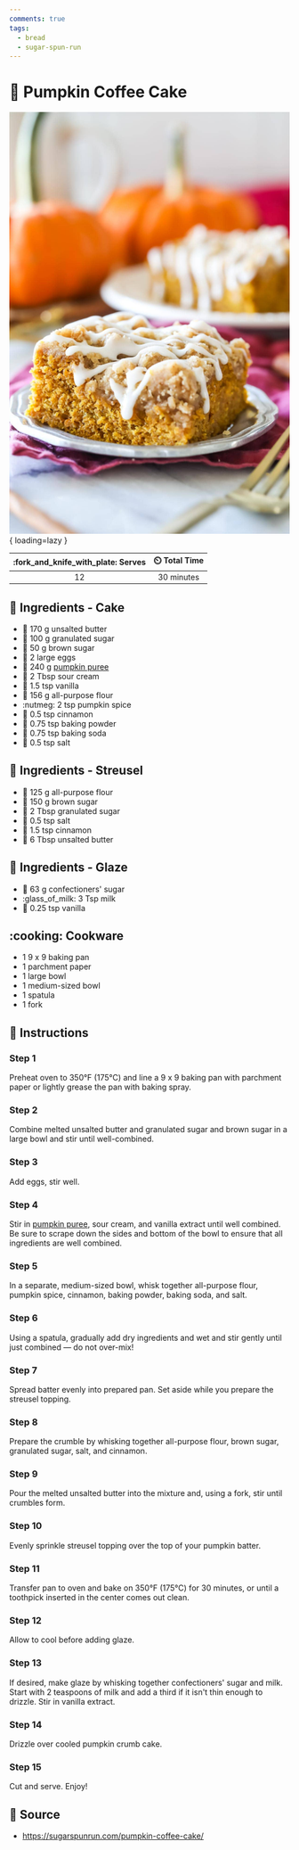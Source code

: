 ```yaml
---
comments: true
tags:
  - bread
  - sugar-spun-run
---
```

# :jack_o_lantern: Pumpkin Coffee Cake

![Pumpkin Coffee Cake][1]{ loading=lazy }

| :fork_and_knife_with_plate: Serves | :timer_clock: Total Time |
|:----------------------------------:|:-----------------------: |
| 12 | 30 minutes |

## :salt: Ingredients - Cake

- :butter: 170 g unsalted butter
- :candy: 100 g granulated sugar
- :maple_leaf: 50 g brown sugar
- :egg: 2 large eggs
- :jack_o_lantern: 240 g [pumpkin puree][2]
- :rice: 2 Tbsp sour cream
- :icecream: 1.5 tsp vanilla
- :ear_of_rice: 156 g all-purpose flour
- :nutmeg: 2 tsp pumpkin spice
- :custard: 0.5 tsp cinnamon
- :dash: 0.75 tsp baking powder
- :cup_with_straw: 0.75 tsp baking soda
- :salt: 0.5 tsp salt

## :salt: Ingredients - Streusel

- :ear_of_rice: 125 g all-purpose flour
- :maple_leaf: 150 g brown sugar
- :candy: 2 Tbsp granulated sugar
- :salt: 0.5 tsp salt
- :custard: 1.5 tsp cinnamon
- :butter: 6 Tbsp unsalted butter

## :salt: Ingredients - Glaze

- :candy: 63 g confectioners' sugar
- :glass_of_milk: 3 Tsp milk
- :icecream: 0.25 tsp vanilla

## :cooking: Cookware

- 1 9 x 9 baking pan
- 1 parchment paper
- 1 large bowl
- 1 medium-sized bowl
- 1 spatula
- 1 fork

## :pencil: Instructions

### Step 1

Preheat oven to 350°F (175°C) and line a 9 x 9 baking pan with parchment paper or lightly grease the pan with baking
spray.

### Step 2

Combine melted unsalted butter and granulated sugar and brown sugar in a large bowl and stir until well-combined.

### Step 3

Add eggs, stir well.

### Step 4

Stir in [pumpkin puree][2], sour cream, and vanilla extract until well combined. Be sure to scrape down the sides and
bottom of the bowl to ensure that all ingredients are well combined.

### Step 5

In a separate, medium-sized bowl, whisk together all-purpose flour, pumpkin spice, cinnamon, baking powder, baking soda,
and salt.

### Step 6

Using a spatula, gradually add dry ingredients and wet and stir gently until just combined — do not over-mix!

### Step 7

Spread batter evenly into prepared pan. Set aside while you prepare the streusel topping.

### Step 8

Prepare the crumble by whisking together all-purpose flour, brown sugar, granulated sugar, salt, and cinnamon.

### Step 9

Pour the melted unsalted butter into the mixture and, using a fork, stir until crumbles form.

### Step 10

Evenly sprinkle streusel topping over the top of your pumpkin batter.

### Step 11

Transfer pan to oven and bake on 350°F (175°C) for 30 minutes, or until a toothpick inserted in the center comes out
clean.

### Step 12

Allow to cool before adding glaze.

### Step 13

If desired, make glaze by whisking together confectioners' sugar and milk. Start with 2 teaspoons of milk and add a
third if it isn't thin enough to drizzle. Stir in vanilla extract.

### Step 14

Drizzle over cooled pumpkin crumb cake.

### Step 15

Cut and serve. Enjoy!

## :link: Source

- <https://sugarspunrun.com/pumpkin-coffee-cake/>

[1]: <../assets/images/pumpkin-coffee-cake.jpg>
[2]: <../ingredients/pumpkin-purée.md>
